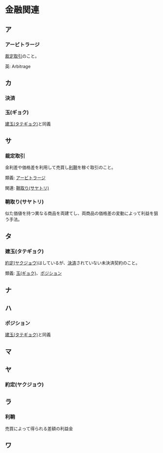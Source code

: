 # 金融関連

## ア
### アービトラージ
[裁定取引](#裁定取引)のこと。

英: Arbitrage

## カ
### 決済
### 玉(ギョク)
[建玉(タテギョク)](#建玉(タテギョク))と同義

## サ
### 裁定取引
金利差や価格差を利用して売買し[利鞘](#利鞘)を稼ぐ取引のこと。

類義: [アービトラージ](#アービトラージ)

関連: [鞘取り(サヤトリ)](#鞘取り(サヤトリ))

### 鞘取り(サヤトリ)
似た価値を持つ異なる商品を両建てし、両商品の価格差の変動によって利益を狙う手法。

## タ
### 建玉(タテギョク)
[約定(ヤクジョウ)](#約定(ヤクジョウ))はしているが、[決済](#決済)されていない未決済契約のこと。

類義: [玉(ギョク)](#玉(ギョク))、[ポジション](#ポジション)

## ナ
## ハ
### ポジション
[建玉(タテギョク)](#建玉(タテギョク))と同義

## マ
## ヤ
### 約定(ヤクジョウ)

## ラ
### 利鞘
売買によって得られる差額の利益金

## ワ

